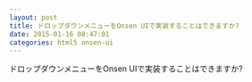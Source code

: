 ```yaml
---
layout: post
title: ドロップダウンメニューをOnsen UIで実装することはできますか?
date: 2015-01-16 08:47:01
categories: html5 onsen-ui
---
```

<!-- {% raw %} -->
<p>ドロップダウンメニューをOnsen UIで実装することはできますか?</p>
<!-- {% endraw %} -->
